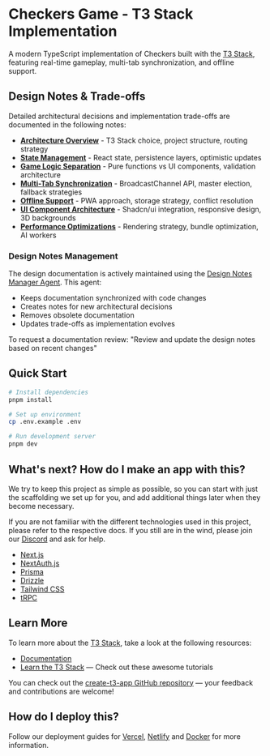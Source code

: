 # Checkers Game - T3 Stack Implementation

A modern TypeScript implementation of Checkers built with the [T3 Stack](https://create.t3.gg/), featuring real-time gameplay, multi-tab synchronization, and offline support.

## Design Notes & Trade-offs

Detailed architectural decisions and implementation trade-offs are documented in the following notes:

- [**Architecture Overview**](./notes/01-architecture-overview.md) - T3 Stack choice, project structure, routing strategy
- [**State Management**](./notes/02-state-management.md) - React state, persistence layers, optimistic updates
- [**Game Logic Separation**](./notes/03-game-logic-separation.md) - Pure functions vs UI components, validation architecture
- [**Multi-Tab Synchronization**](./notes/04-multi-tab-sync.md) - BroadcastChannel API, master election, fallback strategies
- [**Offline Support**](./notes/05-offline-support.md) - PWA approach, storage strategy, conflict resolution
- [**UI Component Architecture**](./notes/06-ui-component-architecture.md) - Shadcn/ui integration, responsive design, 3D backgrounds
- [**Performance Optimizations**](./notes/07-performance-optimizations.md) - Rendering strategy, bundle optimization, AI workers

### Design Notes Management

The design documentation is actively maintained using the [Design Notes Manager Agent](./notes/DESIGN_NOTES_AGENT.md). This agent:
- Keeps documentation synchronized with code changes
- Creates notes for new architectural decisions
- Removes obsolete documentation
- Updates trade-offs as implementation evolves

To request a documentation review: "Review and update the design notes based on recent changes"

## Quick Start

```bash
# Install dependencies
pnpm install

# Set up environment
cp .env.example .env

# Run development server
pnpm dev
```

## What's next? How do I make an app with this?

We try to keep this project as simple as possible, so you can start with just the scaffolding we set up for you, and add additional things later when they become necessary.

If you are not familiar with the different technologies used in this project, please refer to the respective docs. If you still are in the wind, please join our [Discord](https://t3.gg/discord) and ask for help.

- [Next.js](https://nextjs.org)
- [NextAuth.js](https://next-auth.js.org)
- [Prisma](https://prisma.io)
- [Drizzle](https://orm.drizzle.team)
- [Tailwind CSS](https://tailwindcss.com)
- [tRPC](https://trpc.io)

## Learn More

To learn more about the [T3 Stack](https://create.t3.gg/), take a look at the following resources:

- [Documentation](https://create.t3.gg/)
- [Learn the T3 Stack](https://create.t3.gg/en/faq#what-learning-resources-are-currently-available) — Check out these awesome tutorials

You can check out the [create-t3-app GitHub repository](https://github.com/t3-oss/create-t3-app) — your feedback and contributions are welcome!

## How do I deploy this?

Follow our deployment guides for [Vercel](https://create.t3.gg/en/deployment/vercel), [Netlify](https://create.t3.gg/en/deployment/netlify) and [Docker](https://create.t3.gg/en/deployment/docker) for more information.
